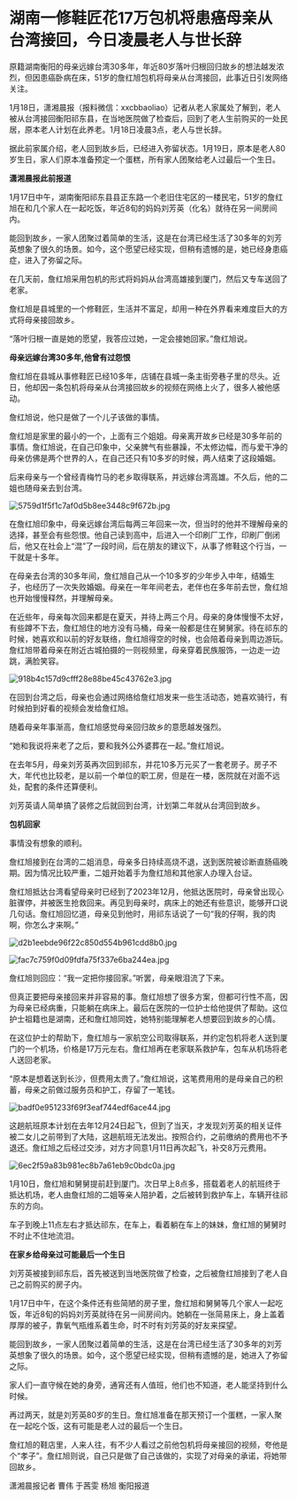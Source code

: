 # 湖南一修鞋匠花17万包机将患癌母亲从台湾接回，今日凌晨老人与世长辞

原籍湖南衡阳的母亲远嫁台湾30多年，年近80岁落叶归根回归故乡的想法越发浓烈，但因患癌卧病在床，51岁的詹红旭包机将母亲从台湾接回，此事近日引发网络关注。

1月18日，潇湘晨报（报料微信：xxcbbaoliao）记者从老人家属处了解到，老人被从台湾接回衡阳祁东县，在当地医院做了检查后，回到了老人生前购买的一处民居，原本老人计划在此养老。1月18日凌晨3点，老人与世长辞。

据此前家属介绍，老人回到故乡后，已经进入弥留状态。1月19日，原本是老人80岁生日，家人们原本准备预定一个蛋糕，所有家人团聚给老人过最后一个生日。

**潇湘晨报此前报道**

1月17日中午，湖南衡阳祁东县县正东路一个老旧住宅区的一楼民宅，51岁的詹红旭在和几个家人在一起吃饭，年近8旬的妈妈刘芳英（化名）就待在另一间房间内。

能回到故乡，一家人团聚过着简单的生活，这是在台湾已经生活了30多年的刘芳英想象了很久的场景。如今，这个愿望已经实现，但稍有遗憾的是，她已经身患癌症，进入了弥留之际。

在几天前，詹红旭采用包机的形式将妈妈从台湾高雄接到厦门，然后又专车送回了老家。

詹红旭是县城里的一个修鞋匠，生活并不富足，却用一种在外界看来难度巨大的方式将母亲接回故乡。

“落叶归根一直是她的愿望，我答应过她，一定会接她回家。”詹红旭说。

**母亲远嫁台湾30多年,他曾有过怨恨**

詹红旭在县城从事修鞋匠已经10多年，店铺在县城一条主街旁巷子里的尽头。近日，他却因一条包机将母亲从台湾接回故乡的视频在网络上火了，很多人被他感动。

詹红旭说，他只是做了一个儿子该做的事情。

詹红旭是家里的最小的一个，上面有三个姐姐。母亲离开故乡已经是30多年前的事情。詹红旭说，在自己印象中，父亲脾气有些暴躁，不太修边幅，而与爱干净的母亲仿佛是两个世界的人，在自己还只有10多岁的时候，两人结束了这段婚姻。

后来母亲与一个曾经青梅竹马的老乡取得联系，并远嫁台湾高雄。不久后，他的二姐也随母亲去到台湾。

![5759d1f5f1c7af0d5b8ee3448c9f672b.jpg](https://raw.githubusercontent.com/qqhsx/qqnews_image/main/2024/01/18/湖南一修鞋匠花17万包机将患癌母亲从台湾接回，今日凌晨老人与世长辞/5759d1f5f1c7af0d5b8ee3448c9f672b.jpg)

在詹红旭印象中，母亲远嫁台湾后每两三年回来一次，但当时的他并不理解母亲的选择，甚至会有些怨恨。他自己读到高中，后进入一个印刷厂工作，印刷厂倒闭后，他又在社会上“混”了一段时间，后在朋友的建议下，从事了修鞋这个行当，一干就是十多年。

在母亲去台湾的30多年间，詹红旭自己从一个10多岁的少年步入中年，结婚生子，也经历了一次失败婚姻。母亲在一年年间老去，老伴也在多年前去世，詹红旭也开始慢慢释然，并理解母亲。

在近些年，母亲每次回来都是在夏天，并待上两三个月。母亲的身体慢慢不太好，有些蹲不下去，詹红旭住的地方没有马桶，母亲一般都是住在舅舅家。待在祁东的时候，她喜欢和以前的好友联络，詹红旭得空的时候，也会陪着母亲到周边游玩。詹红旭带着母亲在附近古城拍摄的一则视频里，母亲穿着民族服饰，一边走一边跳，满脸笑容。

![918b4c157d9cfff28e88be45c43762e3.jpg](https://raw.githubusercontent.com/qqhsx/qqnews_image/main/2024/01/18/湖南一修鞋匠花17万包机将患癌母亲从台湾接回，今日凌晨老人与世长辞/918b4c157d9cfff28e88be45c43762e3.jpg)

在回到台湾之后，母亲也会通过网络给詹红旭发来一些生活动态，她喜欢骑行，有时候拍到好看的视频会发给詹红旭。

随着母亲年事渐高，詹红旭感觉母亲回归故乡的意愿越发强烈。

“她和我说将来老了之后，要和我外公外婆葬在一起。”詹红旭说。

在去年5月，母亲刘芳英再次回到祁东，并花10多万元买了一套老房子。房子不大，年代也比较老，是以前一个单位的职工房，但是在一楼，医院就在对面不远处，配套的条件还算便利。

刘芳英请人简单搞了装修之后就回到台湾，计划第二年就从台湾回到故乡。

**包机回家**

事情没有想象的顺利。

詹红旭接到在台湾的二姐消息，母亲多日持续高烧不退，送到医院被诊断直肠癌晚期。因为情况比较严重，二姐开始着手为詹红旭和其他家人办理入台证。

詹红旭抵达台湾看望母亲时已经到了2023年12月，他抵达医院时，母亲曾出现心脏骤停，并被医生抢救回来。再见到母亲时，病床上的她还有些意识，能够开口说几句话。詹红旭回忆道，母亲见到他时，用祁东话说了一句“我的仔啊，我的肉啊，你怎么才来啊。”

![d2b1eebde96f22c850d554b961cdd8b0.jpg](https://raw.githubusercontent.com/qqhsx/qqnews_image/main/2024/01/18/湖南一修鞋匠花17万包机将患癌母亲从台湾接回，今日凌晨老人与世长辞/d2b1eebde96f22c850d554b961cdd8b0.jpg)

![fac7c759f0d09fdfa75f337e6ba244ea.jpg](https://raw.githubusercontent.com/qqhsx/qqnews_image/main/2024/01/18/湖南一修鞋匠花17万包机将患癌母亲从台湾接回，今日凌晨老人与世长辞/fac7c759f0d09fdfa75f337e6ba244ea.jpg)

詹红旭则回应：“我一定把你接回家。”听罢，母亲眼泪流了下来。

但真正要把母亲接回来并非容易的事。詹红旭想了很多方案，但都可行性不高，因为母亲已经病重，只能躺在病床上。最后在医院的一位护士给他提供了帮助。这位护士祖籍也是湖南，还和詹红旭同姓，她特别能理解老人想要回到故乡的心情。

在这位护士的帮助下，詹红旭与一家航空公司取得联系，并约定包机将老人送到厦门的一个机场，价格是17万元左右。詹红旭再在老家联系救护车，包车从机场将老人送回老家。

“原本是想着送到长沙，但费用太贵了。”詹红旭说，这笔费用用的是母亲自己的积蓄，母亲之前做过服务员和护工，存留了一笔钱。

![badf0e951233f69f3eaf744edf6ace44.jpg](https://raw.githubusercontent.com/qqhsx/qqnews_image/main/2024/01/18/湖南一修鞋匠花17万包机将患癌母亲从台湾接回，今日凌晨老人与世长辞/badf0e951233f69f3eaf744edf6ace44.jpg)

这趟航班原本计划在去年12月24日起飞，但到了当天，才发现刘芳英的相关证件被二女儿之前带到了大陆，这趟航班无法发出。按照合约，之前缴纳的费用也不予退还。詹红旭之后经过交涉，对方才同意1月11日再次起飞，补交8万元费用。

![6ec2f59a83b981ec8b7a61eb9c0bdc0a.jpg](https://raw.githubusercontent.com/qqhsx/qqnews_image/main/2024/01/18/湖南一修鞋匠花17万包机将患癌母亲从台湾接回，今日凌晨老人与世长辞/6ec2f59a83b981ec8b7a61eb9c0bdc0a.jpg)

1月10日，詹红旭和舅舅提前赶到厦门。次日早上8点多，搭载着老人的航班终于抵达机场，老人由詹红旭的二姐等亲人陪护着，之后被转到救护车上，车辆开往祁东的方向。

车子到晚上11点左右才抵达祁东，在车上，看着躺在车上的妹妹，詹红旭的舅舅时不时止不住地流泪。

**在家乡给母亲过可能最后一个生日**

刘芳英被接到祁东后，首先被送到当地医院做了检查，之后被詹红旭接到了老人自己之前购买的房子内。

1月17日中午，在这个条件还有些简陋的房子里，詹红旭和舅舅等几个家人一起吃饭，年近8旬的妈妈刘芳英就待在另一间房间内。她躺在一张简易床上，身上盖着厚厚的被子，靠氧气瓶维系着生命，时不时有刘芳英的好友来探望。

能回到故乡，一家人团聚过着简单的生活，这是在台湾已经生活了30多年的刘芳英想象了很久的场景。如今，这个愿望已经实现，但稍有遗憾的是，她进入了弥留之际。

家人们一直守候在她的身旁，通宵还有人值班，他们也不知道，老人能坚持到什么时候。

再过两天，就是刘芳英80岁的生日。詹红旭准备在那天预订一个蛋糕，一家人聚在一起吃个饭，这有可能是老人过的最后一个生日。

詹红旭的鞋店里，人来人往，有不少人看过之前他包机将母亲接回的视频，夸他是个“孝子”。詹红旭则说，自己只是做了自己该做的，实现了对母亲的承诺，将她带回故乡。

潇湘晨报记者 曹伟 于茜雯 杨旭 衡阳报道

